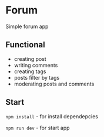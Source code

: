 # Forum
Simple forum app
## Functional
- creating post
- writing comments
- creating tags
- posts filter by tags
- moderating posts and comments
## Start
`npm install` - for install dependepcies

`npm run dev` - for start app
